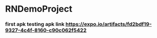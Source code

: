 # RNDemoProject
### first apk testing apk link https://expo.io/artifacts/fd2bdf19-9327-4c4f-8160-c90c062f5422
